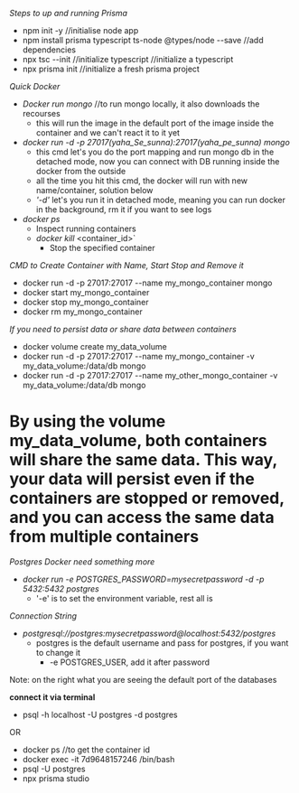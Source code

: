 *Steps to up and running Prisma*

- npm init -y //initialise node app
- npm install prisma typescript ts-node @types/node --save //add dependencies
- npx tsc --init //initialize typescript //initialize a typescript
- npx prisma init //initialize a fresh prisma project

*Quick Docker*

- *Docker run mongo* //to run mongo locally, it also downloads the recourses
  - this will run the image in the default port of the image inside the container and we can't react it to it yet
- *docker run -d -p 27017(yaha_Se_sunna):27017(yaha_pe_sunna) mongo*
  - this cmd let's you do the port mapping and run mongo db in the detached mode, now you can connect with DB running inside the docker from the outside
  - all the time you hit this cmd, the docker will run with new name/container, solution below
  - *'-d'* let's you run it in detached mode, meaning you can run docker in the background, rm it if you want to see logs
- *docker ps*
  - Inspect running containers
  - *docker kill* <container_id>`
    - Stop the specified container

*CMD to Create Container with Name, Start Stop and Remove it*

- docker run -d -p 27017:27017 --name my_mongo_container mongo
- docker start my_mongo_container
- docker stop my_mongo_container
- docker rm my_mongo_container

*If you need to persist data or share data between containers*

- docker volume create my_data_volume
- docker run -d -p 27017:27017 --name my_mongo_container -v my_data_volume:/data/db mongo
- docker run -d -p 27017:27017 --name my_other_mongo_container -v my_data_volume:/data/db mongo

# By using the volume my_data_volume, both containers will share the same data. This way, your data will persist even if the containers are stopped or removed, and you can access the same data from multiple containers

*Postgres Docker need something more*

- *docker run -e POSTGRES_PASSWORD=mysecretpassword -d -p 5432:5432 postgres*
  - '-e' is to set the environment variable, rest all is  

*Connection String*

- *postgresql://postgres:mysecretpassword@localhost:5432/postgres*
  - postgres is the default username and pass for postgres, if you want to change it
    - -e POSTGRES_USER, add it after password

Note: on the right what you are seeing the default port of the databases

**connect it via terminal**
- psql -h localhost -U postgres -d postgres

OR
- docker ps //to get the container id
- docker exec -it 7d9648157246 /bin/bash
- psql -U postgres
- npx prisma studio